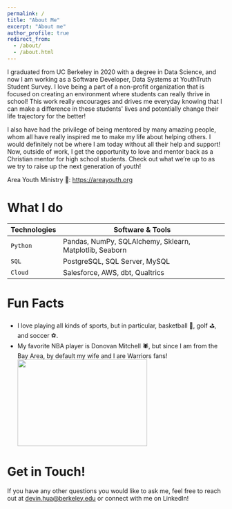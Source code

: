 ```yaml
---
permalink: /
title: "About Me"
excerpt: "About me"
author_profile: true
redirect_from: 
  - /about/
  - /about.html
---
```

I graduated from UC Berkeley in 2020 with a degree in Data Science, and now I am working as a Software Developer, Data Systems at YouthTruth Student Survey. I love being a part of a non-profit organization that is focused on creating an environment where students can really thrive in school! This work really encourages and drives me everyday knowing that I can make a difference in these students' lives and potentially change their life trajectory for the better! 

I also have had the privilege of being mentored by many amazing people, whom all have really inspired me to make my life about helping others. I would definitely not be where I am today without all their help and support! Now, outside of work, I get the opportunity to love and mentor back as a Christian mentor for high school students. Check out what we’re up to as we try to raise up the next generation of youth!

Area Youth Ministry 📌: https://areayouth.org

What I do
======

| Technologies | Software & Tools |
| --- | --- |
| `Python` | Pandas, NumPy, SQLAlchemy, Sklearn, Matplotlib, Seaborn|
| `SQL` | PostgreSQL, SQL Server, MySQL |
| `Cloud` | Salesforce, AWS, dbt, Qualtrics |


Fun Facts
=====
- I love playing all kinds of sports, but in particular, basketball 🏀, golf ⛳, and soccer ⚽.
- My favorite NBA player is Donovan Mitchell 🕷️, but since I am from the Bay Area, by default my wife and I are Warriors fans!
      <img src="http://huadevin.github.io/images/warriors_game.JPG" width="300" height="200">

Get in Touch!
=====
If you have any other questions you would like to ask me, feel free to reach out at devin.hua@berkeley.edu or connect with me on LinkedIn!
